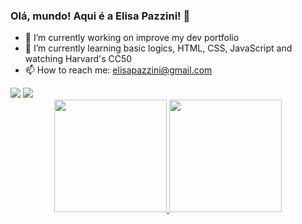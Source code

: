 ### Olá, mundo! Aqui é a Elisa Pazzini! 👋

- 🔭 I’m currently working on improve my dev portfolio
- 🌱 I’m currently learning basic logics, HTML, CSS, JavaScript and watching Harvard's CC50
- 📫 How to reach me: elisapazzini@gmail.com

<div>
  <a href="https://instagram.com/elisa_pazzini" target="_blank"><img src="https://img.shields.io/badge/-Instagram-%23E4405F?style=for-the-badge&logo=instagram&logoColor=white" target="_blank"></a>
  <a href="https://www.linkedin.com/in/elisapazzini" target="_blank"><img src="https://img.shields.io/badge/-LinkedIn-%230077B5?style=for-the-badge&logo=linkedin&logoColor=white" target="_blank"></a> 
</div>

<div align="center">
  <a href="https://github.com/elisapazzini">
  <img height="180em" src="https://github-readme-stats.vercel.app/api?username=elisapazzini&show_icons=true&theme=solarized-light&include_all_commits=true&count_private=true"/>
  <img height="180em" src="https://github-readme-stats.vercel.app/api/top-langs/?username=elisapazzini&layout=compact&langs_count=7&theme=solarized-light"/>
</div>

